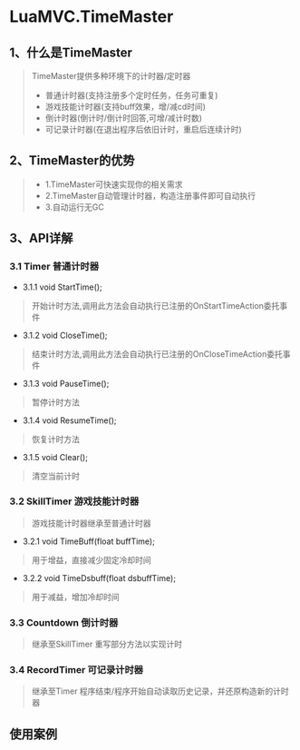 
# LuaMVC.TimeMaster

## 1、什么是TimeMaster

> TimeMaster提供多种环境下的计时器/定时器
> - 普通计时器(支持注册多个定时任务，任务可重复)
> - 游戏技能计时器(支持buff效果，增/减cd时间)
> - 倒计时器(倒计时/倒计时回答,可增/减计时数)
> - 可记录计时器(在退出程序后依旧计时，重启后连续计时)

## 2、TimeMaster的优势

> - 1.TimeMaster可快速实现你的相关需求
> - 2.TimeMaster自动管理计时器，构造注册事件即可自动执行
> - 3.自动运行无GC

## 3、API详解

### 3.1 Timer 普通计时器

- 3.1.1 void StartTime();
> 开始计时方法,调用此方法会自动执行已注册的OnStartTimeAction委托事件
- 3.1.2 void CloseTime();
> 结束计时方法,调用此方法会自动执行已注册的OnCloseTimeAction委托事件
- 3.1.3 void PauseTime();
> 暂停计时方法
- 3.1.4 void ResumeTime();
> 恢复计时方法
- 3.1.5 void Clear();
> 清空当前计时

### 3.2 SkillTimer 游戏技能计时器

> 游戏技能计时器继承至普通计时器

- 3.2.1 void TimeBuff(float buffTime);
> 用于增益，直接减少固定冷却时间
- 3.2.2 void TimeDsbuff(float dsbuffTime);
> 用于减益，增加冷却时间

### 3.3 Countdown 倒计时器

> 继承至SkillTimer
> 重写部分方法以实现计时

### 3.4 RecordTimer 可记录计时器

> 继承至Timer
> 程序结束/程序开始自动读取历史记录，并还原构造新的计时器

## 使用案例